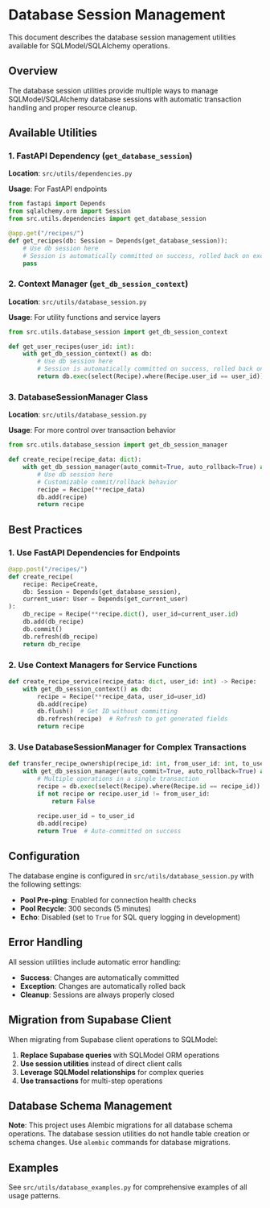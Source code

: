 # Database Session Management

This document describes the database session management utilities available for SQLModel/SQLAlchemy operations.

## Overview

The database session utilities provide multiple ways to manage SQLModel/SQLAlchemy database sessions with automatic transaction handling and proper resource cleanup.

## Available Utilities

### 1. FastAPI Dependency (`get_database_session`)

**Location**: `src/utils/dependencies.py`

**Usage**: For FastAPI endpoints

```python
from fastapi import Depends
from sqlalchemy.orm import Session
from src.utils.dependencies import get_database_session

@app.get("/recipes/")
def get_recipes(db: Session = Depends(get_database_session)):
    # Use db session here
    # Session is automatically committed on success, rolled back on exception
    pass
```

### 2. Context Manager (`get_db_session_context`)

**Location**: `src/utils/database_session.py`

**Usage**: For utility functions and service layers

```python
from src.utils.database_session import get_db_session_context

def get_user_recipes(user_id: int):
    with get_db_session_context() as db:
        # Use db session here
        # Session is automatically committed on success, rolled back on exception
        return db.exec(select(Recipe).where(Recipe.user_id == user_id)).all()
```

### 3. DatabaseSessionManager Class

**Location**: `src/utils/database_session.py`

**Usage**: For more control over transaction behavior

```python
from src.utils.database_session import get_db_session_manager

def create_recipe(recipe_data: dict):
    with get_db_session_manager(auto_commit=True, auto_rollback=True) as db:
        # Use db session here
        # Customizable commit/rollback behavior
        recipe = Recipe(**recipe_data)
        db.add(recipe)
        return recipe
```



## Best Practices

### 1. Use FastAPI Dependencies for Endpoints

```python
@app.post("/recipes/")
def create_recipe(
    recipe: RecipeCreate,
    db: Session = Depends(get_database_session),
    current_user: User = Depends(get_current_user)
):
    db_recipe = Recipe(**recipe.dict(), user_id=current_user.id)
    db.add(db_recipe)
    db.commit()
    db.refresh(db_recipe)
    return db_recipe
```

### 2. Use Context Managers for Service Functions

```python
def create_recipe_service(recipe_data: dict, user_id: int) -> Recipe:
    with get_db_session_context() as db:
        recipe = Recipe(**recipe_data, user_id=user_id)
        db.add(recipe)
        db.flush()  # Get ID without committing
        db.refresh(recipe)  # Refresh to get generated fields
        return recipe
```

### 3. Use DatabaseSessionManager for Complex Transactions

```python
def transfer_recipe_ownership(recipe_id: int, from_user_id: int, to_user_id: int) -> bool:
    with get_db_session_manager(auto_commit=True, auto_rollback=True) as db:
        # Multiple operations in a single transaction
        recipe = db.exec(select(Recipe).where(Recipe.id == recipe_id)).first()
        if not recipe or recipe.user_id != from_user_id:
            return False
        
        recipe.user_id = to_user_id
        db.add(recipe)
        return True  # Auto-committed on success
```

## Configuration

The database engine is configured in `src/utils/database_session.py` with the following settings:

- **Pool Pre-ping**: Enabled for connection health checks
- **Pool Recycle**: 300 seconds (5 minutes)
- **Echo**: Disabled (set to `True` for SQL query logging in development)

## Error Handling

All session utilities include automatic error handling:

- **Success**: Changes are automatically committed
- **Exception**: Changes are automatically rolled back
- **Cleanup**: Sessions are always properly closed

## Migration from Supabase Client

When migrating from Supabase client operations to SQLModel:

1. **Replace Supabase queries** with SQLModel ORM operations
2. **Use session utilities** instead of direct client calls
3. **Leverage SQLModel relationships** for complex queries
4. **Use transactions** for multi-step operations

## Database Schema Management

**Note**: This project uses Alembic migrations for all database schema operations. 
The database session utilities do not handle table creation or schema changes.
Use `alembic` commands for database migrations.

## Examples

See `src/utils/database_examples.py` for comprehensive examples of all usage patterns. 